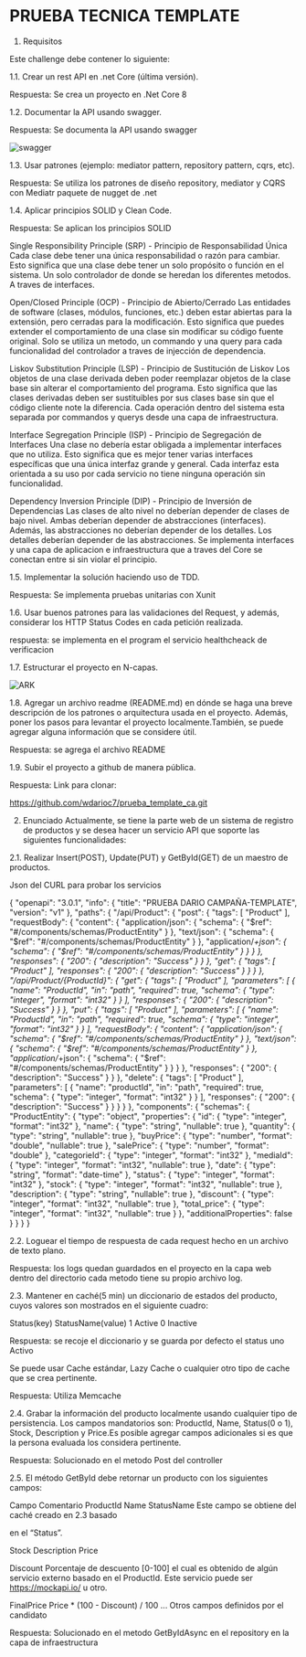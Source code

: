 # PRUEBA TECNICA TEMPLATE 

1. Requisitos

Este challenge debe contener lo siguiente:

1.1. Crear un rest API en .net Core (última versión).

Respuesta: Se crea un proyecto en .Net Core 8

1.2. Documentar la API usando swagger.

Respuesta: Se documenta la API usando swagger

![swagger](https://i.postimg.cc/MG4kSkbX/Captura-de-pantalla-2024-08-31-165753.png)

1.3. Usar patrones (ejemplo: mediator pattern, repository pattern, cqrs, etc).

Respuesta: Se utiliza los patrones de diseño repository, mediator y CQRS con Mediatr paquete de nugget de .net

1.4. Aplicar principios SOLID y Clean Code.

Respuesta: Se aplican los principios SOLID 

Single Responsibility Principle (SRP) - Principio de Responsabilidad Única
Cada clase debe tener una única responsabilidad o razón para cambiar. Esto significa que una clase debe tener un solo propósito o función en el sistema. Un solo controlador de donde se heredan los diferentes metodos. A traves de interfaces.

Open/Closed Principle (OCP) - Principio de Abierto/Cerrado
Las entidades de software (clases, módulos, funciones, etc.) deben estar abiertas para la extensión, pero cerradas para la modificación. Esto significa que puedes extender el comportamiento de una clase sin modificar su código fuente original. Solo se utiliza un metodo, un commando y una query para cada funcionalidad del controlador a traves de injección de dependencia.

Liskov Substitution Principle (LSP) - Principio de Sustitución de Liskov
Los objetos de una clase derivada deben poder reemplazar objetos de la clase base sin alterar el comportamiento del programa. Esto significa que las clases derivadas deben ser sustituibles por sus clases base sin que el código cliente note la diferencia. Cada operación dentro del sistema esta separada por commandos y querys desde una capa de infraestructura.

Interface Segregation Principle (ISP) - Principio de Segregación de Interfaces
Una clase no debería estar obligada a implementar interfaces que no utiliza. Esto significa que es mejor tener varias interfaces específicas que una única interfaz grande y general. Cada interfaz esta orientada a su uso por cada servicio no tiene ninguna operación sin funcionalidad.

Dependency Inversion Principle (DIP) - Principio de Inversión de Dependencias
Las clases de alto nivel no deberían depender de clases de bajo nivel. Ambas deberían depender de abstracciones (interfaces). Además, las abstracciones no deberían depender de los detalles. Los detalles deberían depender de las abstracciones. Se implementa interfaces y una capa de aplicacion e infraestructura que a traves del Core se conectan entre si sin violar el principio.

1.5. Implementar la solución haciendo uso de TDD.

Respuesta: Se implementa pruebas unitarias con Xunit

1.6. Usar buenos patrones para las validaciones del Request, y además,
considerar los HTTP Status Codes en cada petición realizada.

respuesta: se implementa en el program el servicio healthcheack de verificacion

1.7. Estructurar el proyecto en N-capas.

![ARK](https://i.postimg.cc/rsMf6gbK/Captura-de-pantalla-2024-08-31-171232.png)

1.8. Agregar un archivo readme (README.md) en dónde se haga una breve
descripción de los patrones o arquitectura usada en el proyecto. Además,
poner los pasos para levantar el proyecto localmente.También, se puede
agregar alguna información que se considere útil.

Respuesta: se agrega el archivo README

1.9. Subir el proyecto a github de manera pública.

Respuesta: Link para clonar:

https://github.com/wdarioc7/prueba_template_ca.git

2. Enunciado
Actualmente, se tiene la parte web de un sistema de registro de productos y se
desea hacer un servicio API que soporte las siguientes funcionalidades:

2.1. Realizar Insert(POST), Update(PUT) y GetById(GET) de un maestro de
productos.

Json del CURL para probar los servicios

{
    "openapi": "3.0.1",
    "info": {
        "title": "PRUEBA DARIO CAMPAÑA-TEMPLATE",
        "version": "v1"
    },
    "paths": {
        "/api/Product": {
            "post": {
                "tags": [
                    "Product"
                ],
                "requestBody": {
                    "content": {
                        "application/json": {
                            "schema": {
                                "$ref": "#/components/schemas/ProductEntity"
                            }
                        },
                        "text/json": {
                            "schema": {
                                "$ref": "#/components/schemas/ProductEntity"
                            }
                        },
                        "application/*+json": {
                            "schema": {
                                "$ref": "#/components/schemas/ProductEntity"
                            }
                        }
                    }
                },
                "responses": {
                    "200": {
                        "description": "Success"
                    }
                }
            },
            "get": {
                "tags": [
                    "Product"
                ],
                "responses": {
                    "200": {
                        "description": "Success"
                    }
                }
            }
        },
        "/api/Product/{ProductId}": {
            "get": {
                "tags": [
                    "Product"
                ],
                "parameters": [
                    {
                        "name": "ProductId",
                        "in": "path",
                        "required": true,
                        "schema": {
                            "type": "integer",
                            "format": "int32"
                        }
                    }
                ],
                "responses": {
                    "200": {
                        "description": "Success"
                    }
                }
            },
            "put": {
                "tags": [
                    "Product"
                ],
                "parameters": [
                    {
                        "name": "ProductId",
                        "in": "path",
                        "required": true,
                        "schema": {
                            "type": "integer",
                            "format": "int32"
                        }
                    }
                ],
                "requestBody": {
                    "content": {
                        "application/json": {
                            "schema": {
                                "$ref": "#/components/schemas/ProductEntity"
                            }
                        },
                        "text/json": {
                            "schema": {
                                "$ref": "#/components/schemas/ProductEntity"
                            }
                        },
                        "application/*+json": {
                            "schema": {
                                "$ref": "#/components/schemas/ProductEntity"
                            }
                        }
                    }
                },
                "responses": {
                    "200": {
                        "description": "Success"
                    }
                }
            },
            "delete": {
                "tags": [
                    "Product"
                ],
                "parameters": [
                    {
                        "name": "productId",
                        "in": "path",
                        "required": true,
                        "schema": {
                            "type": "integer",
                            "format": "int32"
                        }
                    }
                ],
                "responses": {
                    "200": {
                        "description": "Success"
                    }
                }
            }
        }
    },
    "components": {
        "schemas": {
            "ProductEntity": {
                "type": "object",
                "properties": {
                    "id": {
                        "type": "integer",
                        "format": "int32"
                    },
                    "name": {
                        "type": "string",
                        "nullable": true
                    },
                    "quantity": {
                        "type": "string",
                        "nullable": true
                    },
                    "buyPrice": {
                        "type": "number",
                        "format": "double",
                        "nullable": true
                    },
                    "salePrice": {
                        "type": "number",
                        "format": "double"
                    },
                    "categorieId": {
                        "type": "integer",
                        "format": "int32"
                    },
                    "mediaId": {
                        "type": "integer",
                        "format": "int32",
                        "nullable": true
                    },
                    "date": {
                        "type": "string",
                        "format": "date-time"
                    },
                    "status": {
                        "type": "integer",
                        "format": "int32"
                    },
                    "stock": {
                        "type": "integer",
                        "format": "int32",
                        "nullable": true
                    },
                    "description": {
                        "type": "string",
                        "nullable": true
                    },
                    "discount": {
                        "type": "integer",
                        "format": "int32",
                        "nullable": true
                    },
                    "total_price": {
                        "type": "integer",
                        "format": "int32",
                        "nullable": true
                    }
                },
                "additionalProperties": false
            }
        }
    }
}

2.2. Loguear el tiempo de respuesta de cada request hecho en un archivo de
texto plano.

Respuesta: los logs quedan guardados en el proyecto en la capa web dentro del directorio cada metodo tiene su propio archivo log.

2.3. Mantener en caché(5 min) un diccionario de estados del producto, cuyos
valores son mostrados en el siguiente cuadro:

Status(key) StatusName(value)
1 Active
0 Inactive

Respuesta: se recoje el diccionario y se guarda por defecto el status uno Activo

Se puede usar Cache estándar, Lazy Cache o cualquier otro tipo de cache
que se crea pertinente.

Respuesta: Utiliza Memcache

2.4. Grabar la información del producto localmente usando cualquier tipo de
persistencia. Los campos mandatorios son: ProductId, Name, Status(0 o 1),
Stock, Description y Price.Es posible agregar campos adicionales si es que
la persona evaluada los considera pertinente.

Respuesta: Solucionado en el metodo Post del controller

2.5. El método GetById debe retornar un producto con los siguientes campos:

Campo Comentario
ProductId
Name
StatusName Este campo se obtiene del caché creado en 2.3 basado

en el “Status”.

Stock
Description
Price

Discount Porcentaje de descuento [0-100] el cual es obtenido de
algún servicio externo basado en el ProductId. Este
servicio puede ser https://mockapi.io/ u otro.

FinalPrice Price * (100 - Discount) / 100
... Otros campos definidos por el candidato

Respuesta: Solucionado en el metodo GetByIdAsync en el repository en la capa de infraestructura
